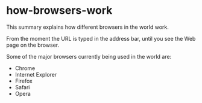 <h1>how-browsers-work</h1>
<p>This summary explains how different browsers in the world work.</p>
<p>From the moment the URL is typed in the address bar, until you see the Web page on the browser.</p>
<p>Some of the major browsers currently being used in the world are:
<ul>
<li>Chrome</li>
<li>Internet Explorer</li>
<li>Firefox</li> 
<li>Safari</li>
<li>Opera</li>
</ul></p>
